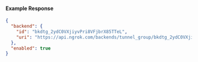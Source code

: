 <!-- Code generated for API Clients. DO NOT EDIT. -->

#### Example Response

```json
{
  "backend": {
    "id": "bkdtg_2ydC0VXjiyvPri8VFjbrX85TTeL",
    "uri": "https://api.ngrok.com/backends/tunnel_group/bkdtg_2ydC0VXjiyvPri8VFjbrX85TTeL"
  },
  "enabled": true
}
```
